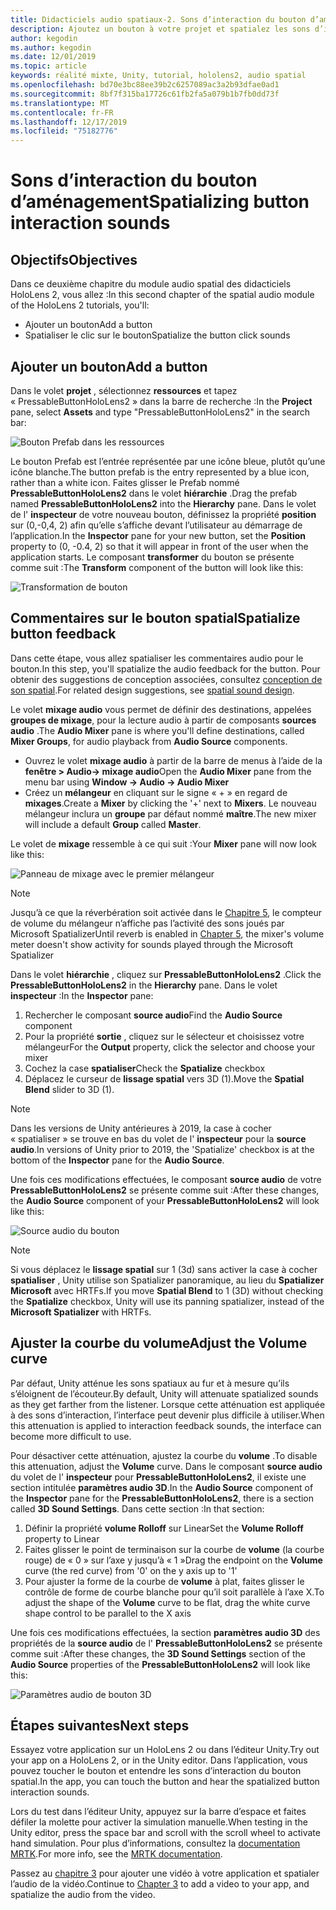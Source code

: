 ```yaml
---
title: Didacticiels audio spatiaux-2. Sons d’interaction du bouton d’aménagement
description: Ajoutez un bouton à votre projet et spatialez les sons d’interaction du bouton.
author: kegodin
ms.author: kegodin
ms.date: 12/01/2019
ms.topic: article
keywords: réalité mixte, Unity, tutorial, hololens2, audio spatial
ms.openlocfilehash: bd70e3bc88ee39b2c6257089ac3a2b93dfae0ad1
ms.sourcegitcommit: 8bf7f315ba17726c61fb2fa5a079b1b7fb0dd73f
ms.translationtype: MT
ms.contentlocale: fr-FR
ms.lasthandoff: 12/17/2019
ms.locfileid: "75182776"
---
```

# <a name="spatializing-button-interaction-sounds"></a><span data-ttu-id="a9aed-105">Sons d’interaction du bouton d’aménagement</span><span class="sxs-lookup"><span data-stu-id="a9aed-105">Spatializing button interaction sounds</span></span>

## <a name="objectives"></a><span data-ttu-id="a9aed-106">Objectifs</span><span class="sxs-lookup"><span data-stu-id="a9aed-106">Objectives</span></span>
<span data-ttu-id="a9aed-107">Dans ce deuxième chapitre du module audio spatial des didacticiels HoloLens 2, vous allez :</span><span class="sxs-lookup"><span data-stu-id="a9aed-107">In this second chapter of the spatial audio module of the HoloLens 2 tutorials, you'll:</span></span>
* <span data-ttu-id="a9aed-108">Ajouter un bouton</span><span class="sxs-lookup"><span data-stu-id="a9aed-108">Add a button</span></span>
* <span data-ttu-id="a9aed-109">Spatialiser le clic sur le bouton</span><span class="sxs-lookup"><span data-stu-id="a9aed-109">Spatialize the button click sounds</span></span>

## <a name="add-a-button"></a><span data-ttu-id="a9aed-110">Ajouter un bouton</span><span class="sxs-lookup"><span data-stu-id="a9aed-110">Add a button</span></span>
<span data-ttu-id="a9aed-111">Dans le volet **projet** , sélectionnez **ressources** et tapez « PressableButtonHoloLens2 » dans la barre de recherche :</span><span class="sxs-lookup"><span data-stu-id="a9aed-111">In the **Project** pane, select **Assets** and type "PressableButtonHoloLens2" in the search bar:</span></span>

![Bouton Prefab dans les ressources](images/spatial-audio/button-prefab-in-assets.png)

<span data-ttu-id="a9aed-113">Le bouton Prefab est l’entrée représentée par une icône bleue, plutôt qu’une icône blanche.</span><span class="sxs-lookup"><span data-stu-id="a9aed-113">The button prefab is the entry represented by a blue icon, rather than a white icon.</span></span> <span data-ttu-id="a9aed-114">Faites glisser le Prefab nommé **PressableButtonHoloLens2** dans le volet **hiérarchie** .</span><span class="sxs-lookup"><span data-stu-id="a9aed-114">Drag the prefab named **PressableButtonHoloLens2** into the **Hierarchy** pane.</span></span> <span data-ttu-id="a9aed-115">Dans le volet de l' **inspecteur** de votre nouveau bouton, définissez la propriété **position** sur (0,-0,4, 2) afin qu’elle s’affiche devant l’utilisateur au démarrage de l’application.</span><span class="sxs-lookup"><span data-stu-id="a9aed-115">In the **Inspector** pane for your new button, set the **Position** property to (0, -0.4, 2) so that it will appear in front of the user when the application starts.</span></span> <span data-ttu-id="a9aed-116">Le composant **transformer** du bouton se présente comme suit :</span><span class="sxs-lookup"><span data-stu-id="a9aed-116">The **Transform** component of the button will look like this:</span></span>

![Transformation de bouton](images/spatial-audio/button-transform.png)

## <a name="spatialize-button-feedback"></a><span data-ttu-id="a9aed-118">Commentaires sur le bouton spatial</span><span class="sxs-lookup"><span data-stu-id="a9aed-118">Spatialize button feedback</span></span>
<span data-ttu-id="a9aed-119">Dans cette étape, vous allez spatialiser les commentaires audio pour le bouton.</span><span class="sxs-lookup"><span data-stu-id="a9aed-119">In this step, you'll spatialize the audio feedback for the button.</span></span> <span data-ttu-id="a9aed-120">Pour obtenir des suggestions de conception associées, consultez [conception de son spatial](spatial-sound-design.md).</span><span class="sxs-lookup"><span data-stu-id="a9aed-120">For related design suggestions, see [spatial sound design](spatial-sound-design.md).</span></span> 

<span data-ttu-id="a9aed-121">Le volet **mixage audio** vous permet de définir des destinations, appelées **groupes de mixage**, pour la lecture audio à partir de composants **sources audio** .</span><span class="sxs-lookup"><span data-stu-id="a9aed-121">The **Audio Mixer** pane is where you'll define destinations, called **Mixer Groups**, for audio playback from **Audio Source** components.</span></span> 
* <span data-ttu-id="a9aed-122">Ouvrez le volet **mixage audio** à partir de la barre de menus à l’aide de la **fenêtre > Audio-> mixage audio**</span><span class="sxs-lookup"><span data-stu-id="a9aed-122">Open the **Audio Mixer** pane from the menu bar using **Window -> Audio -> Audio Mixer**</span></span>
* <span data-ttu-id="a9aed-123">Créez un **mélangeur** en cliquant sur le signe « + » en regard de **mixages**.</span><span class="sxs-lookup"><span data-stu-id="a9aed-123">Create a **Mixer** by clicking the '+' next to **Mixers**.</span></span> <span data-ttu-id="a9aed-124">Le nouveau mélangeur inclura un **groupe** par défaut nommé **maître**.</span><span class="sxs-lookup"><span data-stu-id="a9aed-124">The new mixer will include a default **Group** called **Master**.</span></span>

<span data-ttu-id="a9aed-125">Le volet de **mixage** ressemble à ce qui suit :</span><span class="sxs-lookup"><span data-stu-id="a9aed-125">Your **Mixer** pane will now look like this:</span></span>

![Panneau de mixage avec le premier mélangeur](images/spatial-audio/mixer-panel-with-first-mixer.png)

> [!NOTE]
> <span data-ttu-id="a9aed-127">Jusqu’à ce que la réverbération soit activée dans le [Chapitre 5](unity-spatial-audio-ch5.md), le compteur de volume du mélangeur n’affiche pas l’activité des sons joués par Microsoft Spatializer</span><span class="sxs-lookup"><span data-stu-id="a9aed-127">Until reverb is enabled in [Chapter 5](unity-spatial-audio-ch5.md), the mixer's volume meter doesn't show activity for sounds played through the Microsoft Spatializer</span></span>

<span data-ttu-id="a9aed-128">Dans le volet **hiérarchie** , cliquez sur **PressableButtonHoloLens2** .</span><span class="sxs-lookup"><span data-stu-id="a9aed-128">Click the **PressableButtonHoloLens2** in the **Hierarchy** pane.</span></span> <span data-ttu-id="a9aed-129">Dans le volet **inspecteur** :</span><span class="sxs-lookup"><span data-stu-id="a9aed-129">In the **Inspector** pane:</span></span>
1. <span data-ttu-id="a9aed-130">Rechercher le composant **source audio**</span><span class="sxs-lookup"><span data-stu-id="a9aed-130">Find the **Audio Source** component</span></span>
2. <span data-ttu-id="a9aed-131">Pour la propriété **sortie** , cliquez sur le sélecteur et choisissez votre mélangeur</span><span class="sxs-lookup"><span data-stu-id="a9aed-131">For the **Output** property, click the selector and choose your mixer</span></span>
3. <span data-ttu-id="a9aed-132">Cochez la case **spatialiser**</span><span class="sxs-lookup"><span data-stu-id="a9aed-132">Check the **Spatialize** checkbox</span></span>
4. <span data-ttu-id="a9aed-133">Déplacez le curseur de **lissage spatial** vers 3D (1).</span><span class="sxs-lookup"><span data-stu-id="a9aed-133">Move the **Spatial Blend** slider to 3D (1).</span></span>

> [!NOTE]
> <span data-ttu-id="a9aed-134">Dans les versions de Unity antérieures à 2019, la case à cocher « spatialiser » se trouve en bas du volet de l' **inspecteur** pour la **source audio**.</span><span class="sxs-lookup"><span data-stu-id="a9aed-134">In versions of Unity prior to 2019, the 'Spatialize' checkbox is at the bottom of the **Inspector** pane for the **Audio Source**.</span></span>

<span data-ttu-id="a9aed-135">Une fois ces modifications effectuées, le composant **source audio** de votre **PressableButtonHoloLens2** se présente comme suit :</span><span class="sxs-lookup"><span data-stu-id="a9aed-135">After these changes, the **Audio Source** component of your **PressableButtonHoloLens2** will look like this:</span></span>

![Source audio du bouton](images/spatial-audio/button-audio-source.png)

> [!NOTE]
> <span data-ttu-id="a9aed-137">Si vous déplacez le **lissage spatial** sur 1 (3d) sans activer la case à cocher **spatialiser** , Unity utilise son Spatializer panoramique, au lieu du **Spatializer Microsoft** avec HRTFs.</span><span class="sxs-lookup"><span data-stu-id="a9aed-137">If you move **Spatial Blend** to 1 (3D) without checking the **Spatialize** checkbox, Unity will use its panning spatializer, instead of the **Microsoft Spatializer** with HRTFs.</span></span>

## <a name="adjust-the-volume-curve"></a><span data-ttu-id="a9aed-138">Ajuster la courbe du volume</span><span class="sxs-lookup"><span data-stu-id="a9aed-138">Adjust the Volume curve</span></span>
<span data-ttu-id="a9aed-139">Par défaut, Unity atténue les sons spatiaux au fur et à mesure qu’ils s’éloignent de l’écouteur.</span><span class="sxs-lookup"><span data-stu-id="a9aed-139">By default, Unity will attenuate spatialized sounds as they get farther from the listener.</span></span> <span data-ttu-id="a9aed-140">Lorsque cette atténuation est appliquée à des sons d’interaction, l’interface peut devenir plus difficile à utiliser.</span><span class="sxs-lookup"><span data-stu-id="a9aed-140">When this attenuation is applied to interaction feedback sounds, the interface can become more difficult to use.</span></span>

<span data-ttu-id="a9aed-141">Pour désactiver cette atténuation, ajustez la courbe du **volume** .</span><span class="sxs-lookup"><span data-stu-id="a9aed-141">To disable this attenuation, adjust the **Volume** curve.</span></span> <span data-ttu-id="a9aed-142">Dans le composant **source audio** du volet de l' **inspecteur** pour **PressableButtonHoloLens2**, il existe une section intitulée **paramètres audio 3D**.</span><span class="sxs-lookup"><span data-stu-id="a9aed-142">In the **Audio Source** component of the **Inspector** pane for the **PressableButtonHoloLens2**, there is a section called **3D Sound Settings**.</span></span> <span data-ttu-id="a9aed-143">Dans cette section :</span><span class="sxs-lookup"><span data-stu-id="a9aed-143">In that section:</span></span>
1. <span data-ttu-id="a9aed-144">Définir la propriété **volume Rolloff** sur Linear</span><span class="sxs-lookup"><span data-stu-id="a9aed-144">Set the **Volume Rolloff** property to Linear</span></span>
2. <span data-ttu-id="a9aed-145">Faites glisser le point de terminaison sur la courbe de **volume** (la courbe rouge) de « 0 » sur l’axe y jusqu’à « 1 »</span><span class="sxs-lookup"><span data-stu-id="a9aed-145">Drag the endpoint on the **Volume** curve (the red curve) from '0' on the y axis up to '1'</span></span>
3. <span data-ttu-id="a9aed-146">Pour ajuster la forme de la courbe de **volume** à plat, faites glisser le contrôle de forme de courbe blanche pour qu’il soit parallèle à l’axe X.</span><span class="sxs-lookup"><span data-stu-id="a9aed-146">To adjust the shape of the **Volume** curve to be flat, drag the white curve shape control to be parallel to the X axis</span></span>

<span data-ttu-id="a9aed-147">Une fois ces modifications effectuées, la section **paramètres audio 3D** des propriétés de la **source audio** de l' **PressableButtonHoloLens2** se présente comme suit :</span><span class="sxs-lookup"><span data-stu-id="a9aed-147">After these changes, the **3D Sound Settings** section of the **Audio Source** properties of the **PressableButtonHoloLens2** will look like this:</span></span>

![Paramètres audio de bouton 3D](images/spatial-audio/button-3d-sound-settings.png)

## <a name="next-steps"></a><span data-ttu-id="a9aed-149">Étapes suivantes</span><span class="sxs-lookup"><span data-stu-id="a9aed-149">Next steps</span></span>

<span data-ttu-id="a9aed-150">Essayez votre application sur un HoloLens 2 ou dans l’éditeur Unity.</span><span class="sxs-lookup"><span data-stu-id="a9aed-150">Try out your app on a HoloLens 2, or in the Unity editor.</span></span> <span data-ttu-id="a9aed-151">Dans l’application, vous pouvez toucher le bouton et entendre les sons d’interaction du bouton spatial.</span><span class="sxs-lookup"><span data-stu-id="a9aed-151">In the app, you can touch the button and hear the spatialized button interaction sounds.</span></span>

<span data-ttu-id="a9aed-152">Lors du test dans l’éditeur Unity, appuyez sur la barre d’espace et faites défiler la molette pour activer la simulation manuelle.</span><span class="sxs-lookup"><span data-stu-id="a9aed-152">When testing in the Unity editor, press the space bar and scroll with the scroll wheel to activate hand simulation.</span></span> <span data-ttu-id="a9aed-153">Pour plus d’informations, consultez la [documentation MRTK](https://microsoft.github.io/MixedRealityToolkit-Unity/Documentation/GettingStartedWithTheMRTK.html#using-the-in-editor-hand-input-simulation-to-test-a-scene).</span><span class="sxs-lookup"><span data-stu-id="a9aed-153">For more info, see the [MRTK documentation](https://microsoft.github.io/MixedRealityToolkit-Unity/Documentation/GettingStartedWithTheMRTK.html#using-the-in-editor-hand-input-simulation-to-test-a-scene).</span></span>

<span data-ttu-id="a9aed-154">Passez au [chapitre 3](unity-spatial-audio-ch3.md) pour ajouter une vidéo à votre application et spatialer l’audio de la vidéo.</span><span class="sxs-lookup"><span data-stu-id="a9aed-154">Continue to [Chapter 3](unity-spatial-audio-ch3.md) to add a video to your app, and spatialize the audio from the video.</span></span>

